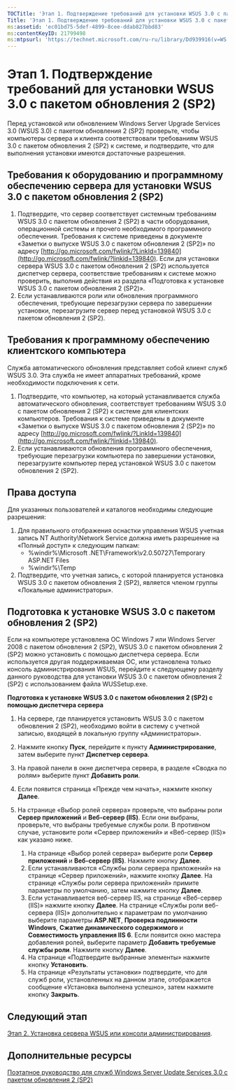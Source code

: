 ```yaml
---
TOCTitle: 'Этап 1. Подтверждение требований для установки WSUS 3.0 с пакетом обновления 2 (SP2)'
Title: 'Этап 1. Подтверждение требований для установки WSUS 3.0 с пакетом обновления 2 (SP2)'
ms:assetid: 'ec01bd75-5def-4899-8cee-ddab827bbd83'
ms:contentKeyID: 21799498
ms:mtpsurl: 'https://technet.microsoft.com/ru-ru/library/Dd939916(v=WS.10)'
---
```


Этап 1. Подтверждение требований для установки WSUS 3.0 с пакетом обновления 2 (SP2)
====================================================================================

Перед установкой или обновлением Windows Server Upgrade Services 3.0 (WSUS 3.0) с пакетом обновления 2 (SP2) проверьте, чтобы компьютеры сервера и клиента соответствовали требованиям WSUS 3.0 с пакетом обновления 2 (SP2) к системе, и подтвердите, что для выполнения установки имеются достаточные разрешения.

Требования к оборудованию и программному обеспечению сервера для установки WSUS 3.0 с пакетом обновления 2 (SP2)
----------------------------------------------------------------------------------------------------------------

1.  Подтвердите, что сервер соответствует системным требованиям WSUS 3.0 с пакетом обновления 2 (SP2) в части оборудования, операционной системы и прочего необходимого программного обеспечения. Требования к системе приведены в документе «Заметки о выпуске WSUS 3.0 с пакетом обновления 2 (SP2)» по адресу [http://go.microsoft.com/fwlink/?LinkId=139840](http://go.microsoft.com/fwlink/?linkid=139840). Если для установки сервера WSUS 3.0 с пакетом обновления 2 (SP2) используется диспетчер сервера, соответствие требованиям к системе можно проверить, выполнив действия из раздела «Подготовка к установке WSUS 3.0 с пакетом обновления 2 (SP2)».
2.  Если устанавливаются роли или обновления программного обеспечения, требующие перезагрузки сервера по завершении установки, перезагрузите сервер перед установкой WSUS 3.0 с пакетом обновления 2 (SP2).

Требования к программному обеспечению клиентского компьютера
------------------------------------------------------------

Служба автоматического обновления представляет собой клиент служб WSUS 3.0. Эта служба не имеет аппаратных требований, кроме необходимости подключения к сети.

1.  Подтвердите, что компьютер, на который устанавливается служба автоматического обновления, соответствует требованиям WSUS 3.0 с пакетом обновления 2 (SP2) к системе для клиентских компьютеров. Требования к системе приведены в документе «Заметки о выпуске WSUS 3.0 с пакетом обновления 2 (SP2)» по адресу [http://go.microsoft.com/fwlink/?LinkId=139840](http://go.microsoft.com/fwlink/?linkid=139840).
2.  Если устанавливаются обновления программного обеспечения, требующие перезагрузки компьютера по завершении установки, перезагрузите компьютер перед установкой WSUS 3.0 с пакетом обновления 2 (SP2).

Права доступа
-------------

Для указанных пользователей и каталогов необходимы следующие разрешения:

1.  Для правильного отображения оснастки управления WSUS учетная запись NT Authority\\Network Service должна иметь разрешение на «Полный доступ» к следующим папкам:
    -   %windir%\\Microsoft .NET\\Framework\\v2.0.50727\\Temporary ASP.NET Files
    -   %windir%\\Temp
2.  Подтвердите, что учетная запись, с которой планируется установка WSUS 3.0 с пакетом обновления 2 (SP2), является членом группы «Локальные администраторы».

Подготовка к установке WSUS 3.0 с пакетом обновления 2 (SP2)
------------------------------------------------------------

Если на компьютере установлена ОС Windows 7 или Windows Server 2008 с пакетом обновления 2 (SP2), WSUS 3.0 с пакетом обновления 2 (SP2) можно установить с помощью диспетчера сервера. Если используется другая поддерживаемая ОС, или установлена только консоль администрирования WSUS, перейдите к следующему разделу данного руководства для установки WSUS 3.0 с пакетом обновления 2 (SP2) с использованием файла WUSSetup.exe.

**Подготовка к установке WSUS 3.0 с пакетом обновления 2 (SP2) с помощью диспетчера сервера**
1.  На сервере, где планируется установить WSUS 3.0 с пакетом обновления 2 (SP2), необходимо войти в систему с учетной записью, входящей в локальную группу «Администраторы».

2.  Нажмите кнопку **Пуск**, перейдите к пункту **Администрирование**, затем выберите пункт **Диспетчер сервера**.

3.  На правой панели в окне диспетчера сервера, в разделе «Сводка по ролям» выберите пункт **Добавить роли**.

4.  Если появится страница «Прежде чем начать», нажмите кнопку **Далее**.

5.  На странице «Выбор ролей сервера» проверьте, что выбраны роли **Сервер приложений** и **Веб-сервер (IIS)**. Если они выбраны, проверьте, что выбраны требуемые службы роли. В противном случае, установите роли «Сервер приложений» и «Веб-сервер (IIS)» как указано ниже.

    1.  На странице «Выбор ролей сервера» выберите роли **Сервер приложений** и **Веб-сервер (IIS)**. Нажмите кнопку **Далее**.
    2.  Если устанавливаются «Службы роли сервера приложений» на странице «Сервер приложений», нажмите кнопку **Далее**. На странице «Службы роли сервера приложений» примите параметры по умолчанию, затем нажмите кнопку **Далее**.
    3.  Если устанавливается веб-сервер IIS, на странице «Веб-сервер (IIS)» нажмите кнопку **Далее**. На странице «Службы роли веб-сервера (IIS)» дополнительно к параметрам по умолчанию выберите параметры **ASP.NET**, **Проверка подлинности Windows**, **Сжатие динамического содержимого** и **Совместимость управления IIS 6**. Если появится окно мастера добавления ролей, выберите параметр **Добавить требуемые службы роли**. Нажмите кнопку **Далее**.
    4.  На странице «Подтвердите выбранные элементы» нажмите кнопку **Установить**.
    5.  На странице «Результаты установки» подтвердите, что для служб роли, установленных на данном этапе, отображается сообщение «Установка выполнена успешно», затем нажмите кнопку **Закрыть**.

Следующий этап
--------------

[Этап 2. Установка сервера WSUS или консоли администрирования](https://technet.microsoft.com/6db6fcb0-c55d-43b9-9b07-4040c6267759).

Дополнительные ресурсы
----------------------

[Поэтапное руководство для служб Windows Server Update Services 3.0 с пакетом обновления 2 (SP2)](https://technet.microsoft.com/4b504edc-93b3-45b0-a7e8-d0107f1a4442)
